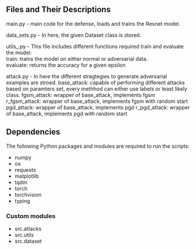 ## Files and Their Descriptions  

main.py - main code for the defense, loads and trains the Resnet model.

data_sets.py - In here, the given Dataset class is stored.

utils_.py -   This file includes different functions required train and evaluate the model:  
              train: trains the model on either normal or adversarial data.  
              evaluate: returns the accuracy for a given epsilon  
             

attack.py -   In here the different stragtegies to generate adversarial examples are stroed.
              base_attack: capable of performing different attacks based on paramters set, every methhod can either use labels or least likely class.
              fgsm_attack: wrapper of base_attack, implements fgsm 
              r_fgsm_attack: wrapper of base_attack, implements fgsm with random start
              pgd_attack: wrapper of base_attack, implements pgd 
              r_pgd_attack: wrapper of base_attack, implements pgd with random start

## Dependencies

The following Python packages and modules are required to run the scripts:


- numpy
- os
- requests
- matplotlib
- tqdm
- torch
- torchvision
- typing

### Custom modules
- src.attacks
- src.utils
- src.dataset 